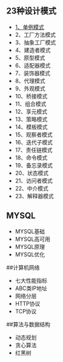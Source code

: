 ## 23种设计模式
- [1、单例模式](/blob/master/23种设计模式/1、单例模式.md)
- 2、工厂方法模式
- 3、抽象工厂模式
- 4、建造者模式
- 5、原型模式
- 6、适配器模式
- 7、装饰器模式
- 8、代理模式 
- 9、外观模式
- 10、桥接模式
- 11、组合模式
- 12、享元模式
- 13、策略模式
- 14、模板模式
- 15、观察者模式
- 16、迭代子模式
- 17、责任链模式
- 18、命令模式
- 19、备忘录模式
- 20、状态模式
- 21、访问者模式
- 22、中介模式
- 23、解释器模式

## MYSQL
- MYSQL基础
- MYSQL高可用
- MYSQL原理 
- MYSQL优化 

##计算机网络
- 七大性能指标
- ABC类IP地址
- 网络分层
- HTTP协议
- TCP协议

##算法与数据结构
- 动态规划
- 贪心算法
- 红黑树

